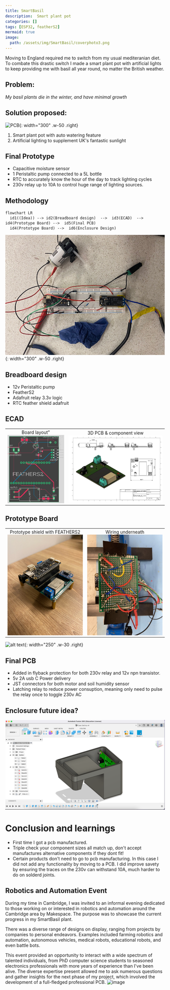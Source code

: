 ```yaml
---
title: SmartBasil
description:  Smart plant pot
categories: []
tags: [ESP32, featherS2]
mermaid: true
image: 
  path: /assets/img/SmartBasil/coverphoto3.png
---
```

Moving to England required me to switch from my usual mediteranian diet. To combate this drastic switch I made a smart plant pot with artificial lights to keep providing me with basil all year round, no matter the British weather.

## Problem:
*My basil plants die in the winter, and have minimal growth*

## Solution proposed:
![PCB](/assets/img/SmartBasil/finalProduct.png){: width="300" .w-50 .right}
1. Smart plant pot with auto watering feature
2. Artificial lighting to supplement UK's fantastic sunlight

## Final Prototype 

- Capacitive moisture sensor
- 1 Peristaltic pump connected to a 5L bottle
- RTC to accurately know the hour of the day to track lighting cycles
- 230v relay up to 10A to control huge range of lighting sources. 


## Methodology

```mermaid
flowchart LR
  id1((Idea)) --> id2(Breadboard design)  -->  id3(ECAD)  -->  id4(Prototype Board) -->  id5(Final PCB)
  id4(Prototype Board) -->  id6(Enclosure Design)
```
![alt text](/assets/img/SmartBasil/Breadboard.jpeg){: width="300" .w-50 .right}
## Breadboard design 


- 12v Peristaltic pump 
- FeatherS2 
- Adafruit relay 3.3v logic
- RTC feather shield adafruit
## ECAD

<table style="width: 100%;">
  <tr>
    <td style="width: 31%; text-align: center;">
      Board layout"<br>
      <img src="/assets/img/SmartBasil/ECAD2.png" alt="Board_layout" style="width: 100%; height: auto;">
    </td>
    <td style="width: 50%; text-align: center;">
      3D PCB & component view<br>
      <img src="/assets/img/SmartBasil/ECAD1.jpg" alt="3D PCB & component view" style="width: 100%; height: auto;">
    </td>
  </tr>
</table>

## Prototype Board

<table style="width: 100%;">
  <tr>
    <td style="width: 50%; text-align: center;">
      Prototype shield with FEATHERS2<br>
      <img src="/assets/img/SmartBasil/prototype_board_1.jpg" alt="Board Layout" style="width: 100%; height: auto;">
    </td>
    <td style="width: 50%; text-align: center;">
      Wiring underneath<br>
      <img src="/assets/img/SmartBasil/prototype_board_2.jpg" alt="3D PCB & Component View" style="width: 100%; height: auto;">
    </td>
  </tr>
</table>

![alt text](/assets/img/SmartBasil/PCBFINAL.png){: width="250" .w-30 .right}

## Final PCB 
- Added in flyback protection for both 230v relay and 12v npn transistor. 
- 5v 2A usb C Power delivery
- JST connectors for both motor and soil humidity sensor 
- Latching relay to reduce power consuption, meaning only need to pulse the relay once to toggle 230v AC


## Enclosure future idea? 
![image](/assets/img/SmartBasil/enclosure_idea.png)

# Conclusion and learnings
- First time I got a pcb manufactured. 
- Triple check your component sizes all match up, don't accept manufactures alternative components if they dont fit!
- Certain products don't need to go to pcb manufacturing. In this case I did not add any functionality by moving to a PCB. I did improve savety by ensuring the traces on the 230v can withstand 10A, much harder to do on solderd joints. 

## Robotics and Automation Event

During my time in Cambridge, I was invited to an informal evening dedicated to those working on or interested in robotics and automation around the Cambridge area by Makespace. The purpose was to showcase the current progress in my SmartBasil plant.

There was a diverse range of designs on display, ranging from projects by companies to personal endeavors. Examples included farming robotics and automation, autonomous vehicles, medical robots, educational robots, and even battle bots.

This event provided an opportunity to interact with a wide spectrum of talented individuals, from PhD computer science students to seasoned electronics professionals with more years of experience than I've been alive. The diverse expertise present allowed me to ask numerous questions and gather insights for the next phase of my project, which involved the development of a full-fledged professional PCB.
![image](/assets/img/SmartBasil/robotics_automation_night.png)